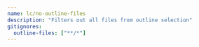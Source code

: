 ```yaml
---
name: lc/no-outline-files
description: "Filters out all files from outline selection"
gitignores:
  outline-files: ["**/*"]
---
```

